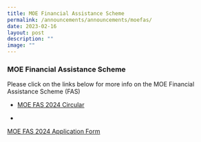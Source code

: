 ```yaml
---
title: MOE Financial Assistance Scheme
permalink: /announcements/announcements/moefas/
date: 2023-02-16
layout: post
description: ""
image: ""
---
```

### MOE Financial Assistance Scheme

Please click on the links below for more info on the MOE Financial Assistance Scheme (FAS)

* [MOE FAS 2024 Circular](/files/MOE%20FAS/MOE%20FAS%202024%20Circular.pdf)
 
 
* 
[MOE FAS 2024 Application Form](/files/moe%20fas%202024%20application%20form.pdf)